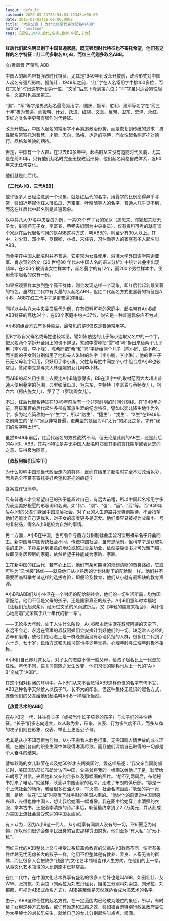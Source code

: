```yaml
---
layout: default
Lastmod: 2020-05-13T08:54:03.723454+00:00
date: 2015-01-03T16:00:00.000Z
title: "大象公会 | 为什么红后代喜欢起名叫ABB"
author: "nmslese"
tags: [起名,1949,后代,名字,叠字,中国,子女]
---
```


**红后代们起名明显别于中国普通家庭，既无强烈时代特征也不寄托希望，他们有这样的名字特征：红二代多取名A小B，而红三代则多取名ABB。**

文/黄章晋 严肇隽 ABB

中国人的起名带有强烈时代特征，尤其是1949年到改革开放前，政治形式对中国人起名有强烈影响。据统计，1949年之前，“红”字在人名常用字中排100多位，而在“文革”时迅速攀升到第一位，“文革”后又下降到第六位；“军”字虽只适合男性起名，文革时也高居第三。

“国”、“军”等字是男孩起名最高频用字，国庆、拥军、胜利、建军等名字在“前三十年”极为普遍，而援朝、计划、跃进、红旗、文革、反帝、卫东、忠泽、永红、卫红之类名字更带有强烈时代特征。

改革开放后，中国人起名的常用字不再紧追政治形势，而是恢复到传统的追求：男性起名常寄托对智慧、才能、志向、品格、运途的期待，而女性起名则寄托对德行、品格和美貌的期待。

但是，中国有一个人群，在过去60多年中，起名时从来没有追随时代风潮，尤其是在前30年，只有他们起名时完全无视政治形势，他们起名风格自成体系，近60年来无任何变化。

他们就是红后代。

**【二代A小B，三代ABB】**

或许很多人已经注意到一个现象，就是红后代的名字，用叠字的比例高得异乎寻常，譬如近年媒体红人薄瓜瓜、万宝宝、叶晴晴等人的名字，普通人几乎见不到，而这在红后代中起名则是普遍现象。

以中共八大97名中央委员为例，一共93个有子女的家庭（周恩来、邓颖超夫妇无子女，彭德怀无子女，李富春、蔡畅夫妇同为中央委员），仅有资料可考的就有19个家庭在后代起名时用的是ABB这种方式，叫ABB的，则至少有30人以上。其中，刘少奇、邓小平、罗瑞卿、林枫、宋任穷、习仲勋等人的家庭有多人起名叫ABB。

而叠字在中国人起名时并不普遍，它更常为女性使用，湘潭大学外国语学院谢亚军、肖永贺的论文《20 世纪80 年代末中国人名的语义分析》中统计过叠字出现频率，在200个被调查女性样本中，起名叠字的有12个，而200个男性样本中，使用叠字起名的仅有一例。

如果把观察样本放到整个高干群体，则会发现这样一个现象，即红后代起名最显著的特色，虽然红二代中有大量的人起名ABB，但红二代起名方式更显著的特征是A小B，ABB在红三代中才是更普遍的特征。

同样以中共八大中央委员后代为例，在有资料可考的家庭中，起名带有A小B或ABB特征的高达34个，在93个家庭中约占37%，说它是一种普遍现象应不为过。

A小B的组合方式有多种类型，最常见的是B仅仅是普通常用字。

但B字取自父母名或母姓也较常见，譬如陈伯达的儿子陈小达取父名中的一个字，把父名两个字拆开全用上的也不鲜见，譬如李雪峰把“雪”和“峰”拆出来给两个儿子用（李小雪，李小峰），陈希同把“希”和“同”字拆给两个儿子（陈小同、陈小希）。而李鹏的子女则分别借用了他和夫人朱琳的名字（李小鹏、李小琳），他的第三子已无父母名字可用，只好用了李小勇。父姓与母姓中间加个小字组合成A小B也较常见，譬如李先念与夫人林佳媚的女儿叫李小林。

而ABB的起名用字看上去要比A小B随意得多，BB在汉字中的取材范围大大超出普通人使用叠字的范围，典型如薄瓜瓜、毛东东、李特特（李富春与蔡畅女儿）、柯六六（柯庆施女儿）、罗了了（罗瑞卿女儿）。

不过，红后代起名特征在1949年前后有一个非常鲜明的时间分割线。在1949年之前，高级军官的后代起名多带有军旅生涯的纪念特征，譬如以婴儿降生地作为名字，多为地点简称加一个“生”字，所以“路生”、“捷生”、“戎生”、“X生”在1949年之前降生的“革军”家庭非常普遍，更典型的是因为叫“太行”的如此之多，才有“我们的名字叫太行”。

虽然1949年前后，红后代起名的方式截然不同，但无论是此前的AB生，还是此后的A小B、ABB，其共同特征是并无中国人起名时郑重其事的寄托期望或表达志向之意，显得极为随意。

**【叔叔阿姨们天空下】**

为什么影响中国现当代政治走向的群体，反而在给孩子起名时完全不沾政治色彩，而且完全不带有寄托美好希望和寄托的痕迹？

答案或许很简单。

只有普通人才会希望自己的孩子能超过自己，有远大前程，所以中国起名常用字多为表达美好祝愿的形容词和名词，如“伟”、“刚”、“强”、“丽”、“芳”等。而1949年后A小B的父辈们身居中国顶层社会，对子女的人生道路并无特别期待，不会指望他们还能比自己更优秀，对子女的态度更多是宠爱。他们很容易被视为父辈小一号的复制品，得名A小B是极为自然的事情。

另一方面，A小B在中国，也可看作与西方分封制社会王公习惯用祖辈名字异曲同工。新中国与中国传统社会不同，传统中国社会，虽有恩荫制，但科举才是获取功名的正途，子孙辈达到祖辈的地位或超过父辈功业，依然要靠读书才可光耀门楣，故即便身居顶层的家庭，依然希望子孙能成为家驹、家骏。

生在新中国的红后代，若有心上进，他们有条可期待的规划清晰的晋身路线，它或可称为“云世袭”路线——就像他们从小熟悉的计划体制下的配给制一样。他们并不需要面临科举考试这样的选拔考验，即便论及教育，他们从小就有最稀缺的教育资源。

A小B和ABB们从小生活在一个封闭的配给制社会，他们的一切生活所需，均为国家配给，他们不但是父母的孩子，还是国家真正的孩子。A小B们童年时幸福地《让我们荡起双桨》，经历过文革的风雨波折后，又《年轻的朋友来相会》，满怀信心地高唱“光荣属于八十年代的新一辈”。

——无论多大年龄，处于人生什么阶段，A小B都永远生活在叔叔阿姨的天空下，永远不会老、永远在管事的叔叔阿姨们会安排计划好他们的一切。缺乏常人必经的苦辛和磨难，使他们在心态上是一群晚熟而没有心理负担的人群，很多红二代到了六十岁、七十岁，说话方式和思维习惯也与少年无异，心理年龄与生理年龄极不相称。

A小B们自己养儿育女后，对子女的态度不像一般父母，给孩子起名比上一代更加任性。年代不同，语言习惯随之发生改变，他们习惯的昵称也从上一代的“A小B”变成了“ABB”。

在这个相对封闭的环境中，A小B们从来不会觉得ABB这样奇怪的名字有何不妥，ABB这种名字天然给人以孩子气、长不大的印象，但这种集体无意识的起名方式，就像他们的父辈给他们起名叫A小B一样理所当然。

**【热爱艺术的ABB】**

在A小B这一代，往往有长子（或被当作长子培养的孩子）与次子们的共性特征。“长子”们多志向远大，以从政为业，形象、仪表、行为多气度不凡，而多从商的次子们则在形象、仪表、举止上更近公子哥。

尤其是从小不知恐惧为何物，从小不需看人脸色行事，无需知晓人情世故的成长环境，在他们各自的职业生涯中体现得淋漓尽致。而且他们深信自己取得的一切都是个人奋斗的结果。

譬如耿飚的女儿耿莹在谈及她50岁才去闯美国时，曾这样描述：“我父亲当国防部长时，美国国防部长布朗曾访问中国，父亲曾将我的一幅画送给他。”于是，耿莹给布朗写了封信，夹着她和父亲的合影以及那幅画的照片。“想不到两周后，布朗秘书打来了电话。”就这样，耿莹以中国画家的名义，走进了布朗的俱乐部。“那是一个上流社会的场所，我给很多石油大亨、军火商、社会名流画画。”耿莹的第一张画，是给一位在“二战”时期发了战争财的美国人画的。“他说他的前妻对中国很感兴趣，长得也像中国人，想让我给她画一幅肖像。我在画中给她穿上李清照的衣服，拿本古书，还配着李清照的诗。”事后，耿莹最终拿到了2.7万美元，并从此成为美国上流社会最受欢迎的中国女画家。

有人认为，因为A小B这一代人，从小就享有同龄人没有的一切，不知匮乏为何物，所以他们很少会像平民出身的官吏那样贪图财货。他们至多“有大私”而“无小私”。

而红三代的ABB整体上又与接受过系统革命教育的父辈A小B截然不同，像所有条件优越无忧无虑长大的孩子一样，他们不但整体是有教养、善良、人畜无害的群体，而且很多人会把缺少“钱途”的文化艺术领域当作人生方向。在他们的上一辈，从事文化艺术领域的人比例原本已非常高。

在红二代中，在中国文化艺术界享有盛名的很多人恰好也是叫ABB，如田壮壮、艾WW、张抗抗、刘索拉（刘索拉为刘志丹侄女，姐弟三分别叫刘索拉、刘米拉、刘都都，可视为ABB式命名方式），ABB甚至像是天然就适合成为搞艺术的名字。

由于，ABB这种任性的起名方式，在一定范围内已经成为地位的象征，所以，有时给子女用这种方式起名，或许有励志和过瘾之效，譬如被香港特别行政区政府委任为太平绅士的刘长乐先生，就给自己的女儿分别起名叫点点、滴滴。

